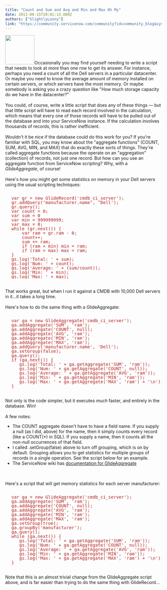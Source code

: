 ```yaml
---
title: "Count and Sum and Avg and Min and Max Oh My"
date: 2011-08-15T20:01:13.000Z
authors: ["SlightlyLoony"]
link: "https://community.servicenow.com/community?id=community_blog&sys_id=c1fca2a5dbd0dbc01dcaf3231f961961"
---
```

<p><img __jive_id="5355" alt="" class="jive-image" src="ShowChoiceList.png" style="width: auto; height: 94px;" />Occasionally you may find yourself needing to write a script that needs to look at more than one row to get its answer. For instance, perhaps you need a count of all the Dell servers in a particular datacenter. Or maybe you need to know the average amount of memory installed on certain servers, or which servers have the most memory. Or maybe somebody is asking you a crazy question like "How much storage capacity do we have in the datacenter?"<br /><br />You could, of course, write a little script that does any of these things — but that little script will have to read each record involved in the calculation, which means that every one of those records will have to be pulled out of the database and into your ServiceNow instance. If the calculation involves thousands of records, this is rather inefficient.<br /><br />Wouldn't it be nice if the database could do this work for you? If you're familiar with SQL, you may know about the "aggregate functions" (COUNT, SUM, AVG, MIN, and MAX) that do exactly these sorts of things. They're called aggregate functions because the operate on an "aggregation" (collection) of records, not just one record. But how can you use an aggregate function from ServiceNow scripting? Why, with a <i>GlideAggregate</i>, of course!<br /><!--break--><br />Here's how you might get some statistics on memory in your Dell servers using the usual scripting techniques:<br /><pre style="margin-left:20px;line-height:1;color:FireBrick;"><br />var gr = new GlideRecord('cmdb_ci_server');<br />gr.addQuery('manufacturer.name', 'Dell');<br />gr.query();<br />var count = 0;<br />var sum = 0<br />var min = 999999999;<br />var max = 0;<br />while (gr.next()) {<br />    var ram = gr.ram - 0;<br />    count++;<br />    sum += ram;<br />    if (ram &lt; min) min = ram;<br />    if (ram &gt; max) max = ram;<br />}<br />gs.log('Total: ' + sum);<br />gs.log('Num: ' + count);<br />gs.log('Average: ' + (sum/count));<br />gs.log('Min: ' + min);<br />gs.log('Max: ' + max);</pre><br />That works great, but when I run it against a CMDB with 10,000 Dell servers in it...it takes a long time. <br /><br />Here's how to do the same thing with a GlideAggregate:<br /><pre style="margin-left:20px;line-height:1;color:FireBrick;"><br />var ga = new GlideAggregate('cmdb_ci_server');<br />ga.addAggregate('SUM', 'ram');<br />ga.addAggregate('COUNT', null);<br />ga.addAggregate('AVG', 'ram');<br />ga.addAggregate('MIN', 'ram');<br />ga.addAggregate('MAX', 'ram');<br />ga.addQuery('manufacturer.name', 'Dell');<br />ga.setGroup(false);<br />ga.query();<br />if (ga.next()) {<br />   gs.log('Total: ' + ga.getAggregate('SUM', 'ram'));<br />   gs.log('Num: ' + ga.getAggregate('COUNT', null));<br />   gs.log('Average: ' + ga.getAggregate('AVG', 'ram'));<br />   gs.log('Min: ' + ga.getAggregate('MIN', 'ram'));<br />   gs.log('Max: ' + ga.getAggregate('MAX', 'ram') + '\n');<br />}</pre><br />Not only is the code simpler, but it executes <i>much</i> faster, and entirely in the database. Win!<br /><br />A few notes:<br /><ul><li>The COUNT aggregate doesn't have to have a field name. If you supply a null (as I did, above) for the name, then it simply counts every record (like a COUNT(*) in SQL). If you supply a name, then it counts all the non-null occurrences of that field.</li><li>I called .setGroup(false) above to turn off grouping, which is on by default. Grouping allows you to get statistics for multiple groups of records in a single operation. See the script below for an example.</li><li>The ServiceNow wiki has <a title="ki.service-now.com/index.php?title=GlideAggregate" href="http://wiki.service-now.com/index.php?title=GlideAggregate">documentation for GlideAggregate</a></li></ul><br /><br />Here's a script that will get memory statistics for each server manufacturer:<br /><pre style="margin-left:20px;line-height:1;color:FireBrick;"><br />var ga = new GlideAggregate('cmdb_ci_server');<br />ga.addAggregate('SUM', 'ram');<br />ga.addAggregate('COUNT', null);<br />ga.addAggregate('AVG', 'ram');<br />ga.addAggregate('MIN', 'ram');<br />ga.addAggregate('MAX', 'ram');<br />ga.setGroup(true);<br />ga.groupBy('manufacturer');<br />ga.query();<br />while (ga.next()) {<br />   gs.log('Total: ' + ga.getAggregate('SUM', 'ram'));<br />   gs.log('Num: ' + ga.getAggregate('COUNT', null));<br />   gs.log('Average: ' + ga.getAggregate('AVG', 'ram'));<br />   gs.log('Min: ' + ga.getAggregate('MIN', 'ram'));<br />   gs.log('Max: ' + ga.getAggregate('MAX', 'ram') + '\n');<br />}<br /></pre><br />Note that this is an almost trivial change from the GlideAggregate script above, and is far easier than trying to do the same thing with GlideRecord...</p>